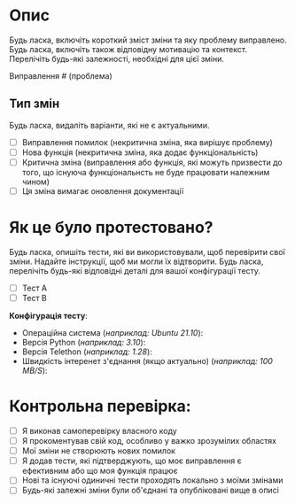 # Опис

Будь ласка, включіть короткий зміст зміни та яку проблему виправлено. Будь ласка, включіть також відповідну мотивацію та контекст. Перелічіть будь-які залежності, необхідні для цієї зміни.

Виправлення # (проблема)

## Тип змін

Будь ласка, видаліть варіанти, які не є актуальними.

- [ ] Виправлення помилок (некритична зміна, яка вирішує проблему)
- [ ] Нова функція (некритична зміна, яка додає функціональність)
- [ ] Критична зміна (виправлення або функція, які можуть призвести до того, що існуюча функціональнсть не буде працювати належним чином)
- [ ] Ця зміна вимагає оновлення документації

# Як це було протестовано?

Будь ласка, опишіть тести, які ви використовували, щоб перевірити свої зміни. Надайте інструкції, щоб ми могли їх відтворити. Будь ласка, перелічіть будь-які відповідні деталі для вашої конфігурації тесту.

- [ ] Тест A
- [ ] Тест B

**Конфігурація тесту**:
* Операційна система (*наприклад: Ubuntu 21.10*):
* Версія Python (*наприклад: 3.10*):
* Версія Telethon (*наприклад: 1.28*):
* Швидкість інтеренет з'єднання (якщо актуально) (*наприклад: 100 MB/S*):

# Контрольна перевірка:

- [ ] Я виконав самоперевірку власного коду
- [ ] Я прокоментував свій код, особливо у важко зрозумілих областях
- [ ] Мої зміни не створюють нових помилок
- [ ] Я додав тести, які підтверджують, що моє виправлення є ефективним або що моя функція працює
- [ ] Нові та існуючі одиничні тести проходять локально з моїми змінами
- [ ] Будь-які залежні зміни були об'єднані та опубліковані вище в описі